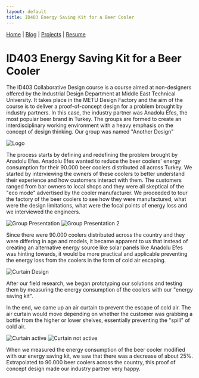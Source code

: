 ```yaml
---
layout: default
title: ID403 Energy Saving Kit for a Beer Cooler
---
```


[Home](/) | [Blog](/blog) | [Projects](/projects) | [Resume](/resume)

# ID403 Energy Saving Kit for a Beer Cooler

The ID403 Collaborative Design course is a course aimed at non-designers offered by the Industrial Design Department at Middle East Technical University. It takes place in the METU Design Factory and the aim of the course is to deliver a proof-of-concept design for a problem brought by industry partners. In this case, the industry partner was Anadolu Efes, the most popular beer brand in Turkey. The groups are formed to create an interdisciplinary working environment with a heavy emphasis on the concept of design thinking. Our group was named "Another Design"

![Logo](https://imgur.com/RsYoyuJ.png)

The process starts by defining and redefining the problem brought by Anadolu Efes. Anadolu Efes wanted to reduce the beer coolers' energy consumption for their 90.000 beer coolers distributed all across Turkey. We started by interviewing the owners of these coolers to better understand their experience and how customers interact with them. The customers ranged from bar owners to local shops and they were all skeptical of the "eco mode" advertised by the cooler manufacturer. We proceeded to tour the factory of the beer coolers to see how they were manufactured, what were the design limitations, what were the focal points of energy loss and we interviewed the engineers.

![Group Presentation](https://imgur.com/kZ6Z0sz.jpg)
![Group Presentation 2](https://imgur.com/aJG4Gnw.jpg)

Since there were 90.000 coolers distributed across the country and they were differing in age and models, it became apparent to us that instead of creating an alternative energy source like solar panels like Anadolu Efes was hinting towards, it would be more practical and applicable preventing the energy loss from the coolers in the form of cold air escaping.

![Curtain Design](https://imgur.com/qzOr4Gv.png)

After our field research, we began prototyping our solutions and testing them by measuring the energy consumption of the coolers with our "energy saving kit".

In the end, we came up an air curtain to prevent the escape of cold air. The air curtain would move depending on whether the customer was grabbing a bottle from the higher or lower shelves, essentially preventing the "spill" of cold air.

![Curtain active](https://imgur.com/n7R8u1y.gif)
![Curtain not active](https://imgur.com/3kGPCuw.gif)

When we measured the energy consumption of the beer cooler modified with our energy saving kit, we saw that there was a decrease of about 25%. Extrapolated to 90.000 beer coolers across the country, this proof of concept design made our industry partner very happy.
